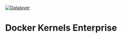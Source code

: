 [![Datalayer](https://docs.datalayer.io/logo/datalayer-25.svg)](https://datalayer.io)

# Docker Kernels Enterprise
